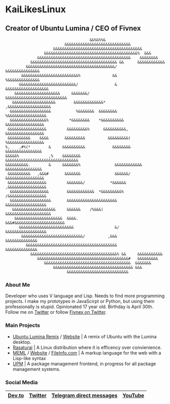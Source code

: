# KaiLikesLinux
## Creator of Ubuntu Lumina / CEO of Fivnex

```
                                     &&%&%%&                                    
                          &&&&&&&&&&&&&&&&&&&&&&&&&&&&&                         
                     &&&&&&&&&&&&&&&&&&&&&&&&&&&&&&&&&&&&&&&                    
                 &&&&&&&&&&&&&&&&&&&&&&&&&&&&&&&&&&&&&&&&&%  &&&                
              &&&&&&&&&&&&&&&&&&&&&&&&&&&&&&&&&&&&&&&&&    &&&&&&&&             
           &&&&&&&&&&&&&&&&&&&&&&&&&&&&&&&&&&&&&& &&      &&&&&&&&&&&&          
         &&&&&&&&&&&&&&&&&&&&&&&&&&&&&&&&&&&&&&&/        &&&&&&&&&&&&&&&        
       &&&&&&&&&&&&&&&&&&&&&&&&&%              &&          %&&&&&&&&&&&&&&      
      &&&&&&&&&&&&&&&&&&&&&&&&&/                &       &&&&&&&&&&&&&&&&&&&     
    &&&&&&&&&&&&&&&&&&&&     &&&&&&&/             &&&&&&&&&&&&&&&&&&&&&&&&&&&   
   &&&&&&&&&&&&&&&&&&&        &&&&&&&&&&&&&*              ,&&&&&&&&&&&&&&&&&&&  
  &&&&&&&&&&&&&&&&&&           %&&&&&&&  &&&&&&&&           %&&&&&&&&&&&&&&&&&  
  &&&&&&&&&&&&&&&&%         *&&&&&&&&    *&&&&&&&&&&          &&&&&&&&&&&&&&&&& 
 &&&&&&&&&&&&&&&&&         &&&&&&&&&%      &&&&&&&&&&,         &&&&&&&&&&&&&&&&&
 &&&&&&&&&&    &&&&       &&&&&&&&&          &&&&&&&&&(        %&&&&&&&&&&&&&&&&
%,    ,#%(*        &     &&&&&&&&&&            &&&&&&&&         &&&&&&&&&&&&&&&&
&&&&&%             ,%    &&&&&&&&               &&&&&&&&&&&&&&&&&&&&&&&&&&&&&&&&
&&&&&&&&&&.        &     &&&&&&&%               &&&&&&&&&&&&    &&&&&&&&&&&&&&&&
 &&&&&&&&&&   ,&&&#       &&&&&&&               &&&&&&/        &&&&&&&&&&&&&&&&&
 &&&&&&&&&&&&&&&&&         &&&&&&&/           *&&&&&&         ,&&&&&&&&&&&&&&&&&
  &&&&&&&&&&&&&&&&&        &&&&&&&&&&&&  *&&&&&&&&&%         /&&&&&&&&&&&&&&&&& 
  &&&&&&&&&&&&&&&&&&       &&&&&&&&&&&&&&&&&&&&&&           &&&&&&&&&&&&&&&&&&  
   &&&&&&&&&&&&&&&&&&&     &&&&&&    /%&&&(               &&&&&&&&&&&&&&&&&&&&  
    &&&&&&&&&&&&&&&&&&&&&  &&&&.                  &&&#&&&&&&&&&&&&&&&&&&&&&&    
      &&&&&&&&&&&&&&&&&&&&&&&&                  &/       &&&&&&&&&&&&&&&&&&     
       &&&&&&&&&&&&&&&&&&&&&&&&&&&/          ,&&&           &&&&&&&&&&&&&&      
         &&&&&&&&&&&&&&&&&&&&&&&&&&&&&&&&&&&&&&&&         &&&&&&&&&&&&&&        
           &&&&&&&&&&&&&&&&&&&&&&&&&&&&&&&&&&&&&&% &&     &&&&&&&&&&&           
              &&&&&&&&&&&&&&&&&&&&&&&&&&&&&&&&&&&&&&&&#   &&&&&&&&&             
                 &&&&&&&&&&&&&&&&&&&&&&&&&&&&&&&&&&&&&&  &&&&&&&                
                     &&&&&&&&&&&&&&&&&&&&&&&&&&&&&&&&&&& &&&                    
                           &&&&&&&&&&&&&&&&&&&&&&&&&&&                          
```

### About Me
Developer who uses V language and Lisp. Needs to find more programming projects. I make my prototypes in JavaScirpt or Python, but using them professionally is stupid. Opinionated 17 year old. Birthday is April 30th. Follow me on [Twitter](https://twitter.com/KaiLikesLinux) or follow [Fivnex on Twitter](https://twitter.com/Fivnex). 

### Main Projects
- [Ubuntu Lumina Remix](https://twitter.com/UbuntuLumina) / [Website](https://ubuntulumina.org) | A remix of Ubuntu with the Lumina desktop.
- [Rasaturai](https://twitter.com/rasaturai) | A Linux distribution where it is efficency over convienience.
- [MEML](https://twitter.com/MEMLLanguage) / [Website](https://meml.kaix.live) / [FileInfo.com](https://fileinfo.com/extension/meml) | A markup language for the web with a Lisp-like syntax
- [UPM](https://github.com/fivnex/upm) | A package management frontend, in progress for all package management systems.

### Social Media
| [Dev.to](https://dev.to/kailyons) | [Twitter](https://twitter.com/KaiLikesLinux) | [Telegram direct messages](https://t.me/kailovelinux) | [YouTube](https://www.youtube.com/channel/UCO7MWhBJmlp4L1FON75pK4g) |
| --- | --- | --- | --- |
